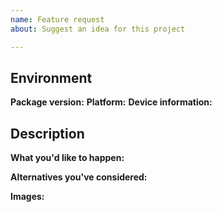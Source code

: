 ```yaml
---
name: Feature request
about: Suggest an idea for this project

---
```


## Environment

**Package version:**  <!-- Add branch if necessary -->
**Platform:** <!-- iOS, Android, Web, etc -->
**Device information:**  <!-- Manufacturer and model -->

## Description

**What you'd like to happen:**

**Alternatives you've considered:** <!-- if available, else delete -->  

**Images:** <!-- if available, else delete -->  
